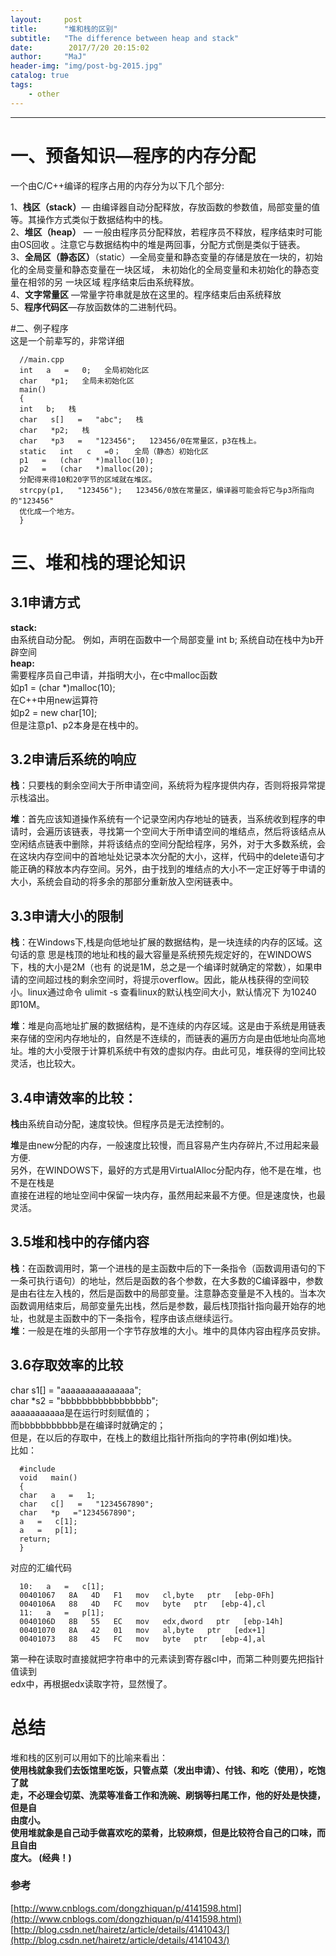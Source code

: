 ```yaml
---
layout:     post
title:      "堆和栈的区别"
subtitle:   "The difference between heap and stack"
date:        2017/7/20 20:15:02 
author:     "MaJ"
header-img: "img/post-bg-2015.jpg"
catalog: true
tags:
    - other
---
```

---
#  一、预备知识—程序的内存分配  
 一个由C/C++编译的程序占用的内存分为以下几个部分:

  1、**栈区（stack）**— 由编译器自动分配释放，存放函数的参数值，局部变量的值等。其操作方式类似于数据结构中的栈。  
  2、**堆区（heap）** — 一般由程序员分配释放，若程序员不释放，程序结束时可能由OS回收 。注意它与数据结构中的堆是两回事，分配方式倒是类似于链表。  
  3、**全局区（静态区）**（static）—全局变量和静态变量的存储是放在一块的，初始化的全局变量和静态变量在一块区域，   未初始化的全局变量和未初始化的静态变量在相邻的另 一块区域 程序结束后由系统释放。  
  4、**文字常量区** —常量字符串就是放在这里的。程序结束后由系统释放  
  5、**程序代码区**—存放函数体的二进制代码。  

#二、例子程序    
  这是一个前辈写的，非常详细    

	  //main.cpp    
	  int   a   =   0;   全局初始化区    
	  char   *p1;   全局未初始化区    
	  main()    
	  {    
	  int   b;   栈    
	  char   s[]   =   "abc";   栈    
	  char   *p2;   栈    
	  char   *p3   =   "123456";   123456/0在常量区，p3在栈上。    
	  static   int   c   =0；   全局（静态）初始化区    
	  p1   =   (char   *)malloc(10);    
	  p2   =   (char   *)malloc(20);    
	  分配得来得10和20字节的区域就在堆区。    
	  strcpy(p1,   "123456");   123456/0放在常量区，编译器可能会将它与p3所指向的"123456"  
	  优化成一个地方。    
	  }    

# 三、堆和栈的理论知识    
## 3.1申请方式    
  **stack:**    
  由系统自动分配。   例如，声明在函数中一个局部变量   int   b;   系统自动在栈中为b开辟空间    
  **heap:**   
  需要程序员自己申请，并指明大小，在c中malloc函数    
  如p1   =   (char   *)malloc(10);    
  在C++中用new运算符    
  如p2   =   new   char[10];    
  但是注意p1、p2本身是在栈中的。    
   
##  3.2申请后系统的响应    
 **栈**：只要栈的剩余空间大于所申请空间，系统将为程序提供内存，否则将报异常提示栈溢出。
    
  **堆**：首先应该知道操作系统有一个记录空闲内存地址的链表，当系统收到程序的申请时，会遍历该链表，寻找第一个空间大于所申请空间的堆结点，然后将该结点从空闲结点链表中删除，并将该结点的空间分配给程序，另外，对于大多数系统，会在这块内存空间中的首地址处记录本次分配的大小，这样，代码中的delete语句才能正确的释放本内存空间。另外，由于找到的堆结点的大小不一定正好等于申请的大小，系统会自动的将多余的那部分重新放入空闲链表中。    
   
## 3.3申请大小的限制    
  **栈**：在Windows下,栈是向低地址扩展的数据结构，是一块连续的内存的区域。这句话的意   思是栈顶的地址和栈的最大容量是系统预先规定好的，在WINDOWS下，栈的大小是2M（也有  的说是1M，总之是一个编译时就确定的常数），如果申请的空间超过栈的剩余空间时，将提示overflow。因此，能从栈获得的空间较小。linux通过命令 ulimit -s 查看linux的默认栈空间大小，默认情况下 为10240 即10M。

  **堆**：堆是向高地址扩展的数据结构，是不连续的内存区域。这是由于系统是用链表来存储的空闲内存地址的，自然是不连续的，而链表的遍历方向是由低地址向高地址。堆的大小受限于计算机系统中有效的虚拟内存。由此可见，堆获得的空间比较灵活，也比较大。    
   
   
   
## 3.4申请效率的比较：    
  **栈**由系统自动分配，速度较快。但程序员是无法控制的。    

  **堆**是由new分配的内存，一般速度比较慢，而且容易产生内存碎片,不过用起来最方便.    
  另外，在WINDOWS下，最好的方式是用VirtualAlloc分配内存，他不是在堆，也不是在栈是  
  直接在进程的地址空间中保留一块内存，虽然用起来最不方便。但是速度快，也最灵活。  
     
## 3.5堆和栈中的存储内容    
  **栈**：在函数调用时，第一个进栈的是主函数中后的下一条指令（函数调用语句的下一条可执行语句）的地址，然后是函数的各个参数，在大多数的C编译器中，参数是由右往左入栈的，然后是函数中的局部变量。注意静态变量是不入栈的。当本次函数调用结束后，局部变量先出栈，然后是参数，最后栈顶指针指向最开始存的地址，也就是主函数中的下一条指令，程序由该点继续运行。    
  **堆**：一般是在堆的头部用一个字节存放堆的大小。堆中的具体内容由程序员安排。    
   
## 3.6存取效率的比较    
   
  char   s1[]   =   "aaaaaaaaaaaaaaa";    
  char   *s2   =   "bbbbbbbbbbbbbbbbb";    
  aaaaaaaaaaa是在运行时刻赋值的；    
  而bbbbbbbbbbb是在编译时就确定的；    
  但是，在以后的存取中，在栈上的数组比指针所指向的字符串(例如堆)快。    
  比如： 
   
	  #include    
	  void   main()    
	  {    
	  char   a   =   1;    
	  char   c[]   =   "1234567890";    
	  char   *p   ="1234567890";    
	  a   =   c[1];    
	  a   =   p[1];    
	  return;    
	  }  
  
  对应的汇编代码  
  
	  10:   a   =   c[1];    
	  00401067   8A   4D   F1   mov   cl,byte   ptr   [ebp-0Fh]    
	  0040106A   88   4D   FC   mov   byte   ptr   [ebp-4],cl    
	  11:   a   =   p[1];    
	  0040106D   8B   55   EC   mov   edx,dword   ptr   [ebp-14h]    
	  00401070   8A   42   01   mov   al,byte   ptr   [edx+1]    
	  00401073   88   45   FC   mov   byte   ptr   [ebp-4],al   
 
  第一种在读取时直接就把字符串中的元素读到寄存器cl中，而第二种则要先把指针值读到  
  edx中，再根据edx读取字符，显然慢了。    
   
   
# 总结  
  堆和栈的区别可以用如下的比喻来看出：    
 **使用栈就象我们去饭馆里吃饭，只管点菜（发出申请）、付钱、和吃（使用），吃饱了就  
  走，不必理会切菜、洗菜等准备工作和洗碗、刷锅等扫尾工作，他的好处是快捷，但是自  
  由度小。    
  使用堆就象是自己动手做喜欢吃的菜肴，比较麻烦，但是比较符合自己的口味，而且自由  
  度大。 (经典！)** 
### 参考
[http://www.cnblogs.com/dongzhiquan/p/4141598.html](http://www.cnblogs.com/dongzhiquan/p/4141598.html)
[http://blog.csdn.net/hairetz/article/details/4141043/](http://blog.csdn.net/hairetz/article/details/4141043/)
